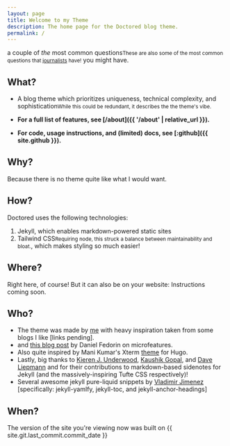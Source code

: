 ```yaml
---
layout: page
title: Welcome to my Theme
description: The home page for the Doctored blog theme.
permalink: /
---
```


a couple of _the_ most common questions<small>These are also some of the most common questions that <a href="https://en.wikipedia.org/wiki/Five_Ws">journalists</a> have!</small> you might have.

## What?

- A blog theme which prioritizes uniqueness, technical complexity, and sophistication<small>While this could be redundant, it describes the the theme's vibe.</small>

- **For a full list of features, see [/about]({{ '/about' | relative_url }}).**
- **For code, usage instructions, and (limited) docs, see [:github]({{ site.github }}).**

## Why?

Because there is no theme quite like what I would want.

## How?

Doctored uses the following technologies:

1. Jekyll, which enables markdown-powered static sites
2. Tailwind CSS<small>Requiring node, this struck a balance between maintainability and bloat.</small>, which makes styling so much easier!

## Where?

Right here, of course! But it can also be on your website: Instructions coming soon.

## Who?

- The theme was made by [me]() with heavy inspiration taken from some blogs I like [links pending].
- and [this blog post](https://danilafe.com/blog/blog_microfeatures/) by Daniel Fedorin on microfeatures.
- Also quite inspired by Mani Kumar's Xterm [theme](https://manid2.github.io/hugo-xterm/) for Hugo.
- Lastly, big thanks to [Kieren J. Underwood](https://github.com/JacobU/markdown-jekyll-preprocessor/tree/master), [Kaushik Gopal](https://kau.sh/blog/jekyll-footnote-tufte-sidenote/), and [Dave Liepmann](https://edwardtufte.github.io/tufte-css/) and for their contributions to markdown-based sidenotes for Jekyll (and the massively-inspiring Tufte CSS respectively)!
- Several awesome jekyll pure-liquid snippets by [Vladimir Jimenez](https://github.com/allejo) [specifically: jekyll-yamlfy, jekyll-toc, and jekyll-anchor-headings]

## When?

The version of the site you're viewing now was built on {{ site.git.last_commit.commit_date }}